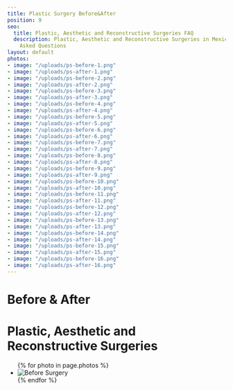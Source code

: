 ```yaml
---
title: Plastic Surgery Before&After
position: 9
seo:
  title: Plastic, Aesthetic and Reconstructive Surgeries FAQ
  description: Plastic, Aesthetic and Reconstructive Surgeries in Mexico Frequently
    Asked Questions
layout: default
photos:
- image: "/uploads/ps-before-1.png"
- image: "/uploads/ps-after-1.png"
- image: "/uploads/ps-before-2.png"
- image: "/uploads/ps-after-2.png"
- image: "/uploads/ps-before-3.png"
- image: "/uploads/ps-after-3.png"
- image: "/uploads/ps-before-4.png"
- image: "/uploads/ps-after-4.png"
- image: "/uploads/ps-before-5.png"
- image: "/uploads/ps-after-5.png"
- image: "/uploads/ps-before-6.png"
- image: "/uploads/ps-after-6.png"
- image: "/uploads/ps-before-7.png"
- image: "/uploads/ps-after-7.png"
- image: "/uploads/ps-before-8.png"
- image: "/uploads/ps-after-8.png"
- image: "/uploads/ps-before-9.png"
- image: "/uploads/ps-after-9.png"
- image: "/uploads/ps-before-10.png"
- image: "/uploads/ps-after-10.png"
- image: "/uploads/ps-before-11.png"
- image: "/uploads/ps-after-11.png"
- image: "/uploads/ps-before-12.png"
- image: "/uploads/ps-after-12.png"
- image: "/uploads/ps-before-13.png"
- image: "/uploads/ps-after-13.png"
- image: "/uploads/ps-before-14.png"
- image: "/uploads/ps-after-14.png"
- image: "/uploads/ps-before-15.png"
- image: "/uploads/ps-after-15.png"
- image: "/uploads/ps-before-16.png"
- image: "/uploads/ps-after-16.png"
---
```


<div class='wrap'>
  <div class='section u-py6'>
    <div class='section-row'>
      <div class='section-chunk u-size5of13 u-px4 u-pr2 u-mAuto u-sm-size10of12 u-sm-alignCenter u-sm-clear'>
        <h1 class='u-mt1'>
          <strong>
            Before &amp; After
          </strong>
        </h1>
        <h1 class='u-textPrimary'>
          Plastic, Aesthetic
          and Reconstructive
          Surgeries
        </h1>
      </div>
      <div class='section-chunk u-size8of13 u-px4 u-sm-sizeFull u-sm-mt3'>
        <ul class="imageList">
          {% for photo in page.photos %}
            <li class="imageList-item">
              <img src='{{photo.image}}' alt="Before Surgery" class='u-sizeFull'/>
            </li>
          {% endfor %}
        </ul>
      </div>
    </div>
  </div>
</div>
